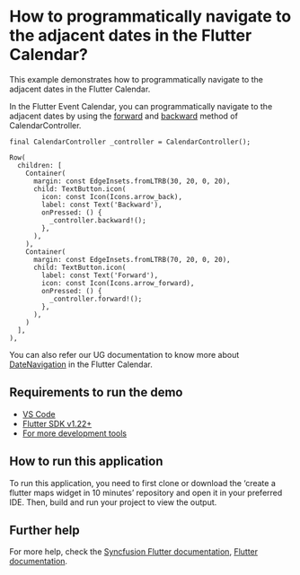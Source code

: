 # How to programmatically navigate to the adjacent dates in the Flutter Calendar?

This example demonstrates how to programmatically navigate to the adjacent dates in the Flutter Calendar.

In the Flutter Event Calendar, you can programmatically navigate to the adjacent dates by using the [forward](https://pub.dev/documentation/syncfusion_flutter_calendar/latest/calendar/CalendarController/forward.html) and [backward](https://pub.dev/documentation/syncfusion_flutter_calendar/latest/calendar/CalendarController/backward.html) method of CalendarController.

```
final CalendarController _controller = CalendarController(); 

Row(
  children: [
    Container(
      margin: const EdgeInsets.fromLTRB(30, 20, 0, 20),
      child: TextButton.icon(
        icon: const Icon(Icons.arrow_back),
        label: const Text('Backward'),
        onPressed: () {
          _controller.backward!();
        },
      ),
    ),
    Container(
      margin: const EdgeInsets.fromLTRB(70, 20, 0, 20),
      child: TextButton.icon(
        label: const Text('Forward'),
        icon: const Icon(Icons.arrow_forward),
        onPressed: () {
          _controller.forward!();
        },
      ),
    )
  ],
),

```

You can also refer our UG documentation to know more about [DateNavigation](https://help.syncfusion.com/flutter/calendar/date-navigations) in the Flutter Calendar.

## Requirements to run the demo
* [VS Code](https://code.visualstudio.com/download)
* [Flutter SDK v1.22+](https://flutter.dev/docs/development/tools/sdk/overview)
* [For more development tools](https://flutter.dev/docs/development/tools/devtools/overview)

## How to run this application
To run this application, you need to first clone or download the ‘create a flutter maps widget in 10 minutes’ repository and open it in your preferred IDE. Then, build and run your project to view the output.

## Further help
For more help, check the [Syncfusion Flutter documentation](https://help.syncfusion.com/flutter/introduction/overview),
 [Flutter documentation](https://flutter.dev/docs/get-started/install).